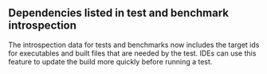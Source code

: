## Dependencies listed in test and benchmark introspection

The introspection data for tests and benchmarks now includes the target
ids for executables and built files that are needed by the test.  IDEs can
use this feature to update the build more quickly before running a test.
